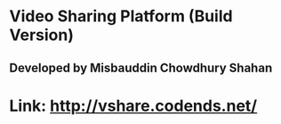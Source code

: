 # Video Sharing Platform (Build Version)
## Developed by Misbauddin Chowdhury Shahan

# Link: http://vshare.codends.net/